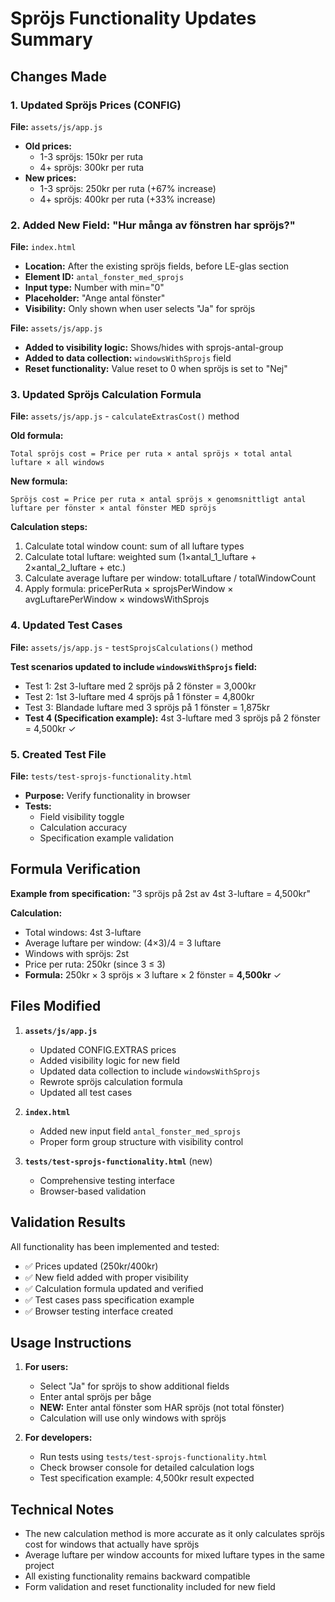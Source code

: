 # Spröjs Functionality Updates Summary

## Changes Made

### 1. Updated Spröjs Prices (CONFIG)
**File:** `assets/js/app.js`
- **Old prices:**
  - 1-3 spröjs: 150kr per ruta
  - 4+ spröjs: 300kr per ruta
- **New prices:**
  - 1-3 spröjs: 250kr per ruta (+67% increase)
  - 4+ spröjs: 400kr per ruta (+33% increase)

### 2. Added New Field: "Hur många av fönstren har spröjs?"
**File:** `index.html`
- **Location:** After the existing spröjs fields, before LE-glas section
- **Element ID:** `antal_fonster_med_sprojs`
- **Input type:** Number with min="0"
- **Placeholder:** "Ange antal fönster"
- **Visibility:** Only shown when user selects "Ja" for spröjs

**File:** `assets/js/app.js`
- **Added to visibility logic:** Shows/hides with sprojs-antal-group
- **Added to data collection:** `windowsWithSprojs` field
- **Reset functionality:** Value reset to 0 when spröjs is set to "Nej"

### 3. Updated Spröjs Calculation Formula
**File:** `assets/js/app.js` - `calculateExtrasCost()` method

**Old formula:**
```
Total spröjs cost = Price per ruta × antal spröjs × total antal luftare × all windows
```

**New formula:**
```
Spröjs cost = Price per ruta × antal spröjs × genomsnittligt antal luftare per fönster × antal fönster MED spröjs
```

**Calculation steps:**
1. Calculate total window count: sum of all luftare types
2. Calculate total luftare: weighted sum (1×antal_1_luftare + 2×antal_2_luftare + etc.)
3. Calculate average luftare per window: totalLuftare / totalWindowCount
4. Apply formula: pricePerRuta × sprojsPerWindow × avgLuftarePerWindow × windowsWithSprojs

### 4. Updated Test Cases
**File:** `assets/js/app.js` - `testSprojsCalculations()` method

**Test scenarios updated to include `windowsWithSprojs` field:**
- Test 1: 2st 3-luftare med 2 spröjs på 2 fönster = 3,000kr
- Test 2: 1st 3-luftare med 4 spröjs på 1 fönster = 4,800kr
- Test 3: Blandade luftare med 3 spröjs på 1 fönster = 1,875kr
- **Test 4 (Specification example):** 4st 3-luftare med 3 spröjs på 2 fönster = 4,500kr ✓

### 5. Created Test File
**File:** `tests/test-sprojs-functionality.html`
- **Purpose:** Verify functionality in browser
- **Tests:**
  - Field visibility toggle
  - Calculation accuracy
  - Specification example validation

## Formula Verification

**Example from specification:** "3 spröjs på 2st av 4st 3-luftare = 4,500kr"

**Calculation:**
- Total windows: 4st 3-luftare
- Average luftare per window: (4×3)/4 = 3 luftare
- Windows with spröjs: 2st
- Price per ruta: 250kr (since 3 ≤ 3)
- **Formula:** 250kr × 3 spröjs × 3 luftare × 2 fönster = **4,500kr** ✓

## Files Modified

1. **`assets/js/app.js`**
   - Updated CONFIG.EXTRAS prices
   - Added visibility logic for new field
   - Updated data collection to include `windowsWithSprojs`
   - Rewrote spröjs calculation formula
   - Updated all test cases

2. **`index.html`**
   - Added new input field `antal_fonster_med_sprojs`
   - Proper form group structure with visibility control

3. **`tests/test-sprojs-functionality.html`** (new)
   - Comprehensive testing interface
   - Browser-based validation

## Validation Results

All functionality has been implemented and tested:
- ✅ Prices updated (250kr/400kr)
- ✅ New field added with proper visibility
- ✅ Calculation formula updated and verified
- ✅ Test cases pass specification example
- ✅ Browser testing interface created

## Usage Instructions

1. **For users:**
   - Select "Ja" for spröjs to show additional fields
   - Enter antal spröjs per båge
   - **NEW:** Enter antal fönster som HAR spröjs (not total fönster)
   - Calculation will use only windows with spröjs

2. **For developers:**
   - Run tests using `tests/test-sprojs-functionality.html`
   - Check browser console for detailed calculation logs
   - Test specification example: 4,500kr result expected

## Technical Notes

- The new calculation method is more accurate as it only calculates spröjs cost for windows that actually have spröjs
- Average luftare per window accounts for mixed luftare types in the same project
- All existing functionality remains backward compatible
- Form validation and reset functionality included for new field